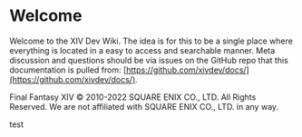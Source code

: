 # Welcome

Welcome to the XIV Dev Wiki. The idea is for this to be a single place where everything is located in a easy to access and searchable manner. Meta discussion and questions should be via issues on the GitHub repo that this documentation is pulled from: [https://github.com/xivdev/docs/](https://github.com/xivdev/docs/).

Final Fantasy XIV © 2010-2022 SQUARE ENIX CO., LTD. All Rights Reserved. We are not affiliated with SQUARE ENIX CO., LTD. in any way.

test
